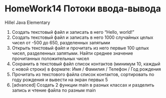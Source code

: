 # HomeWork14 Потоки ввода-вывода
Hillel Java Elementary
1. Создать текстовый файл и записать в него “Hello, world!”
2. Создать текстовый файл и записать в него 1000 случайных целых чисел от -500 до 650,
разделенных запятыми
3. Открыть текстовый файл и прочитать из него первые 100 целых чисел, разделенных
запятыми. Найти среднее значение прочитанных положительных чисел
4. Сохранить в текстовый файл список контактов (минимум 10, каждый с новой строки) в
формате:
Имя / Фамилия / Телефон / Год рождения
5. Прочитать из текстового файла список контактов, сортировать по году рождения и
вывести на экран первых 5
6. [advanced] Создать 2 функции main в разных классах и разделить запись и чтение файла
по разным main
